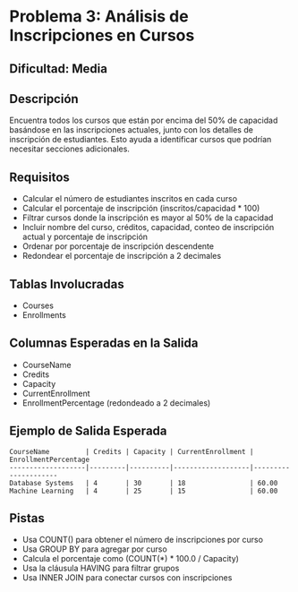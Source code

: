 # Problema 3: Análisis de Inscripciones en Cursos

## Dificultad: Media

## Descripción
Encuentra todos los cursos que están por encima del 50% de capacidad basándose en las inscripciones actuales, junto con los detalles de inscripción de estudiantes.
Esto ayuda a identificar cursos que podrían necesitar secciones adicionales.

## Requisitos
- Calcular el número de estudiantes inscritos en cada curso
- Calcular el porcentaje de inscripción (inscritos/capacidad * 100)
- Filtrar cursos donde la inscripción es mayor al 50% de la capacidad
- Incluir nombre del curso, créditos, capacidad, conteo de inscripción actual y porcentaje de inscripción
- Ordenar por porcentaje de inscripción descendente
- Redondear el porcentaje de inscripción a 2 decimales

## Tablas Involucradas
- Courses
- Enrollments

## Columnas Esperadas en la Salida
- CourseName
- Credits
- Capacity
- CurrentEnrollment
- EnrollmentPercentage (redondeado a 2 decimales)

## Ejemplo de Salida Esperada
```
CourseName         | Credits | Capacity | CurrentEnrollment | EnrollmentPercentage
-------------------|---------|----------|-------------------|---------------------
Database Systems   | 4       | 30       | 18                | 60.00
Machine Learning   | 4       | 25       | 15                | 60.00
```

## Pistas
- Usa COUNT() para obtener el número de inscripciones por curso
- Usa GROUP BY para agregar por curso
- Calcula el porcentaje como (COUNT(*) * 100.0 / Capacity)
- Usa la cláusula HAVING para filtrar grupos
- Usa INNER JOIN para conectar cursos con inscripciones

